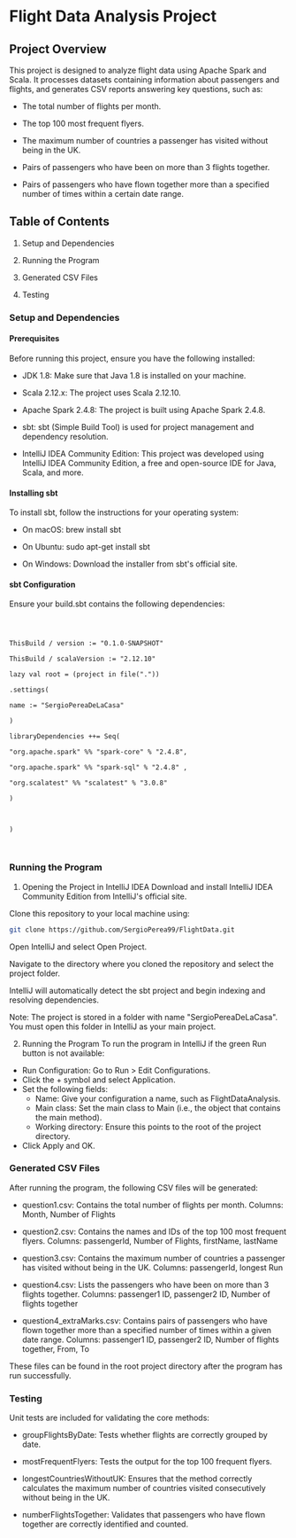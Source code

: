 # Flight Data Analysis Project

  

## Project Overview

  

This project is designed to analyze flight data using Apache Spark and Scala. It processes datasets containing information about passengers and flights, and generates CSV reports answering key questions, such as:

  

- The total number of flights per month.

  

- The top 100 most frequent flyers.

  

- The maximum number of countries a passenger has visited without being in the UK.

  

- Pairs of passengers who have been on more than 3 flights together.

  

- Pairs of passengers who have flown together more than a specified number of times within a certain date range.

  

  

## Table of Contents

  

1. Setup and Dependencies

  

2. Running the Program

  

3. Generated CSV Files

  

4. Testing

  

  

### Setup and Dependencies

  

#### Prerequisites

  

Before running this project, ensure you have the following installed:

  

- JDK 1.8: Make sure that Java 1.8 is installed on your machine.

  

- Scala 2.12.x: The project uses Scala 2.12.10.

  

- Apache Spark 2.4.8: The project is built using Apache Spark 2.4.8.

  

- sbt: sbt (Simple Build Tool) is used for project management and dependency resolution.

- IntelliJ IDEA Community Edition: This project was developed using IntelliJ IDEA Community Edition, a free and open-source IDE for Java, Scala, and more.
  

#### Installing sbt

  

To install sbt, follow the instructions for your operating system:

  

- On macOS: brew install sbt

  

- On Ubuntu: sudo apt-get install sbt

  

- On Windows: Download the installer from sbt's official site.

  

  

#### sbt Configuration

  

Ensure your build.sbt contains the following dependencies:

  

  

```

  

ThisBuild / version := "0.1.0-SNAPSHOT"

ThisBuild / scalaVersion := "2.12.10"

lazy val root = (project in file("."))

.settings(

name := "SergioPereaDeLaCasa"

)

libraryDependencies ++= Seq(

"org.apache.spark" %% "spark-core" % "2.4.8",

"org.apache.spark" %% "spark-sql" % "2.4.8" ,

"org.scalatest" %% "scalatest" % "3.0.8"

)

  

)

  

```

  

### Running the Program

  
1. Opening the Project in IntelliJ IDEA
Download and install IntelliJ IDEA Community Edition from IntelliJ's official site.

Clone this repository to your local machine using:

```bash
git clone https://github.com/SergioPerea99/FlightData.git
```
Open IntelliJ and select Open Project.

Navigate to the directory where you cloned the repository and select the project folder.

IntelliJ will automatically detect the sbt project and begin indexing and resolving dependencies.

Note: The project is stored in a folder with name "SergioPereaDeLaCasa". You must open this folder in IntelliJ as your main project.


2. Running the Program
To run the program in IntelliJ if the green Run button is not available:

- Run Configuration: Go to Run > Edit Configurations.
- Click the + symbol and select Application.
- Set the following fields:
    - Name: Give your configuration a name, such as FlightDataAnalysis.
    - Main class: Set the main class to Main (i.e., the object that contains the main method).
    - Working directory: Ensure this points to the root of the project directory.
- Click Apply and OK.

### Generated CSV Files

After running the program, the following CSV files will be generated:

  

- question1.csv: Contains the total number of flights per month. Columns: Month, Number of Flights

  

- question2.csv: Contains the names and IDs of the top 100 most frequent flyers. Columns: passengerId, Number of Flights, firstName, lastName

  

- question3.csv: Contains the maximum number of countries a passenger has visited without being in the UK. Columns: passengerId, longest Run

  

- question4.csv: Lists the passengers who have been on more than 3 flights together. Columns: passenger1 ID, passenger2 ID, Number of flights together

  

- question4_extraMarks.csv: Contains pairs of passengers who have flown together more than a specified number of times within a given date range. Columns: passenger1 ID, passenger2 ID, Number of flights together, From, To

  

These files can be found in the root project directory after the program has run successfully.

  
  

### Testing

Unit tests are included for validating the core methods:
  

- groupFlightsByDate: Tests whether flights are correctly grouped by date.

- mostFrequentFlyers: Tests the output for the top 100 frequent flyers.

- longestCountriesWithoutUK: Ensures that the method correctly calculates the maximum number of countries visited consecutively without being in the UK.

- numberFlightsTogether: Validates that passengers who have flown together are correctly identified and counted.